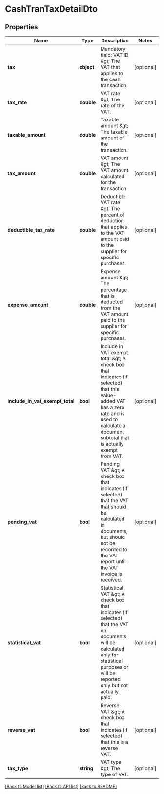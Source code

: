 # CashTranTaxDetailDto

## Properties
Name | Type | Description | Notes
------------ | ------------- | ------------- | -------------
**tax** | **object** | Mandatory field: VAT ID &amp;gt; The VAT that applies to the cash transaction. | [optional] 
**tax_rate** | **double** | VAT rate &amp;gt; The rate of the VAT. | [optional] 
**taxable_amount** | **double** | Taxable amount &amp;gt; The taxable amount of the transaction. | [optional] 
**tax_amount** | **double** | VAT amount &amp;gt; The VAT amount calculated for the transaction. | [optional] 
**deductible_tax_rate** | **double** | Deductible VAT rate &amp;gt; The percent of deduction that applies to the VAT amount paid to the supplier for specific purchases. | [optional] 
**expense_amount** | **double** | Expense amount &amp;gt; The percentage that is deducted from the VAT amount paid to the supplier for specific purchases. | [optional] 
**include_in_vat_exempt_total** | **bool** | Include in VAT exempt total &amp;gt; A check box that indicates (if selected) that this value-added VAT has a zero rate and is used to calculate a document subtotal that is actually exempt from VAT. | [optional] 
**pending_vat** | **bool** | Pending VAT &amp;gt; A check box that indicates (if selected) that the VAT that should be calculated in documents, but should not be recorded to the VAT report until the VAT invoice is received. | [optional] 
**statistical_vat** | **bool** | Statistical VAT &amp;gt; A check box that indicates (if selected) that the VAT on documents will be calculated only for statistical purposes or will be reported only but not actually paid. | [optional] 
**reverse_vat** | **bool** | Reverse VAT &amp;gt; A check box that indicates (if selected) that this is a reverse VAT. | [optional] 
**tax_type** | **string** | VAT type &amp;gt; The type of VAT. | [optional] 

[[Back to Model list]](../README.md#documentation-for-models) [[Back to API list]](../README.md#documentation-for-api-endpoints) [[Back to README]](../README.md)


